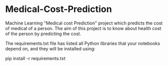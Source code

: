 # Medical-Cost-Prediction

Machine Learning "Medical cost Prediction" project which predicts the cost of medical of a person. The aim of this project is to know about health cost  of the person by predicting the cost.

The requirements.txt file has listed all Python libraries that your notebooks depend on, and they will be installed using:

pip install -r requirements.txt
